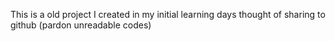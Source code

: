 This is a old project I created in my initial learning days thought of sharing to github (pardon unreadable codes)
